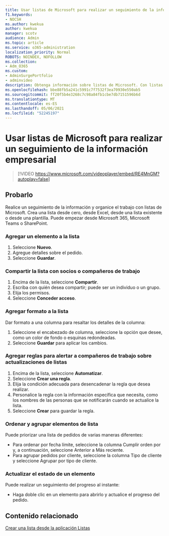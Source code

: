 ```yaml
---
title: Usar listas de Microsoft para realizar un seguimiento de la información empresarial
f1.keywords:
- NOCSH
ms.author: kwekua
author: kwekua
manager: scotv
audience: Admin
ms.topic: article
ms.service: o365-administration
localization_priority: Normal
ROBOTS: NOINDEX, NOFOLLOW
ms.collection:
- Adm_O365
ms.custom:
- AdminSurgePortfolio
- adminvideo
description: Obtenga información sobre listas de Microsoft. Con listas de Microsoft, puede realizar un seguimiento de los detalles del cliente, como el tipo de cliente, el cumplimiento del pedido y el progreso del pedido.
ms.openlocfilehash: bbe88fb5a241c5991c7f7532f3ea70930e550ab5
ms.sourcegitcommit: ff20f5b4e3268c7c98a84fb1cbe7db7151596b6d
ms.translationtype: MT
ms.contentlocale: es-ES
ms.lasthandoff: 05/06/2021
ms.locfileid: "52245197"
---
```

# <a name="use-microsoft-lists-to-track-business-info"></a>Usar listas de Microsoft para realizar un seguimiento de la información empresarial

> [!VIDEO https://www.microsoft.com/videoplayer/embed/RE4MnGM?autoplay=false]

## <a name="try-it"></a>Probarlo

Realice un seguimiento de la información y organice el trabajo con listas de Microsoft. Crea una lista desde cero, desde Excel, desde una lista existente o desde una plantilla. Puede empezar desde Microsoft 365, Microsoft Teams o SharePoint.

### <a name="add-an-item-to-the-list"></a>Agregar un elemento a la lista

1. Seleccione **Nuevo**.
1. Agregue detalles sobre el pedido.
1. Seleccione **Guardar**.

### <a name="share-the-list-with-partners-or-coworkers"></a>Compartir la lista con socios o compañeros de trabajo

1. Encima de la lista, seleccione **Compartir**.
1. Escriba con quién desea compartir; puede ser un individuo o un grupo.
1. Elija los permisos.
1. Seleccione **Conceder acceso**.

### <a name="add-formatting-to-your-list"></a>Agregar formato a la lista

Dar formato a una columna para resaltar los detalles de la columna:

1. Seleccione el encabezado de columna, seleccione la opción que desee, como un color de fondo o esquinas redondeadas.
1. Seleccione **Guardar** para aplicar los cambios.

### <a name="add-rules-to-alert-coworkers-about-list-updates"></a>Agregar reglas para alertar a compañeros de trabajo sobre actualizaciones de listas

1. Encima de la lista, seleccione **Automatizar**.
1. Seleccione **Crear una regla**.
1. Elija la condición adecuada para desencadenar la regla que desea realizar.
1. Personalice la regla con la información específica que necesita, como los nombres de las personas que se notificarán cuando se actualice la lista.
1. Seleccione **Crear** para guardar la regla.

### <a name="sort-and-group-list-items"></a>Ordenar y agrupar elementos de lista

Puede priorizar una lista de pedidos de varias maneras diferentes:

- Para ordenar por fecha límite, seleccione la columna Cumplir orden por y, a continuación, seleccione Anterior a Más reciente.
- Para agrupar pedidos por cliente, seleccione la columna Tipo de cliente y seleccione Agrupar por tipo de cliente.

### <a name="update-an-items-status"></a>Actualizar el estado de un elemento

Puede realizar un seguimiento del progreso al instante:

- Haga doble clic en un elemento para abrirlo y actualice el progreso del pedido.

## <a name="related-content"></a>Contenido relacionado

[Crear una lista desde la aplicación Listas](https://support.microsoft.com/office/create-a-list-from-the-lists-app-b5e0b7f8-136f-425f-a108-699586f8e8bd)
